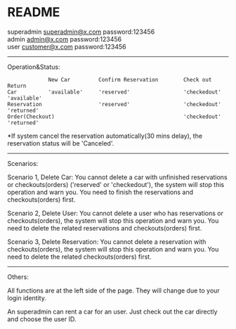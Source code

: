 # README


superadmin   superadmin@x.com password:123456  
admin        admin@x.com password:123456  
user         customer@x.com  password:123456  

************************************************************************************************************************
Operation&Status:
								
                 New Car         Confirm Reservation        Check out           Return									
    Car          'available'     'reserved'                 'checkedout'        'available'									
    Reservation                  'reserved'                 'checkedout'        'returned'									
    Order(Checkout)                                         'checkedout'        'returned'									


*If system cancel the reservation automatically(30 mins delay), the reservation status will be 'Canceled'.

************************************************************************************************************************
Scenarios:

Scenario 1, Delete Car:
You cannot delete a car with unfinished reservations or checkouts(orders) ('reserved' or 'checkedout'), the system will stop this operation and warn you.
You need to finish the reservations and checkouts(orders) first. 

Scenario 2, Delete User:
You cannot delete a user who has reservations or checkouts(orders), the system will stop this operation and warn you.
You need to delete the related reservations and checkouts(orders) first.

Scenario 3, Delete Reservation:
You cannot delete a reservation with checkouts(orders), the system will stop this operation and warn you.
You need to delete the related checkouts(orders) first.

************************************************************************************************************************
Others:

All functions are at the left side of the page. They will change due to your login identity.

An superadmin can rent a car for an user. Just check out the car directly and choose the user ID.




